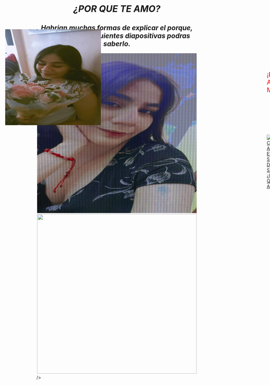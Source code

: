 <!DOCTYPE html>
<html lang="en">
<head>
    <meta charset="UTF-8">
    <meta name="viewport" content="width=device-width, initial-scale=1.0">
    <title>PAGINA A MI BELLA NOVIA</title>
    <style>
        body {
            background-image: url('https://img.freepik.com/vector-gratis/fondo-acuarela-rosa-vector-marco-globo-corazon-san-valentin_53876-114720.jpg?size=626&ext=jpg&ga=GA1.1.672697106.1697673600&semt=ais');
            background-size: cover; 
            background-repeat: no-repeat; 
        }
        .imagen-movibles {
            position: absolute; /* Permite posicionar con coordenadas */
            top: 170px; /* Coordenada vertical desde arriba */
            left: 130px; /* Coordenada horizontal desde la izquierda */
        }
    </style>
    <style>
        /* Estilo para posicionar el enlace */
        .enlace-posicionado {
            position: absolute;
            top: 500px;  /* Ajusta la posición vertical en píxeles */
            left: 950px; /* Ajusta la posición horizontal en píxeles */
        }
        .mensaje-aniversario {
            position: absolute;
            top: 300px;
            left: 950px;
            font-size: 20px; /* Tamaño de fuente (puedes ajustarlo según tus preferencias) */
            color: #ff0000; /* Color del texto (puedes ajustarlo según tus preferencias) */
        }
    </style>
</head>
<body>
    <center><h1> <em> <b>¿POR QUE TE AMO?</b> </em></h1></center>
    <p>
    <center><h2> <em> <b>Habrian muchas formas de explicar el porque, pero en estas siguientes diapositivas podras saberlo.  </b> </em></h2> </center>
    </p>
    <a href="https://www.canva.com/design/DAF7M-bF650/XuzC5ME_MXvqEh-_O9Iliw/view?utm_content=DAF7M-bF650&utm_campaign=designshare&utm_medium=link&utm_source=editor#1" target="_blank" class="enlace-posicionado">
        <img src="https://www.canva.com/design/DAF7M-bF650/XuzC5ME_MXvqEh-_O9Iliw/view?utm_content=DAF7M-bF650&utm_campaign=designshare&utm_medium=link&utm_source=editor#1" alt="DALE CLICK AL ENLACE SI DESEAS SABER ¿POR QUÉ TE AMO?" width="800" height="800">
    </a>
    <!-- Texto de aniversario -->
    <div class="mensaje-aniversario">
        ¡FELIZ ANIVERSARIO, MI AMOR!
    </div>
    <center> <img src="novia.jpeg" alt="" width="500" height="500"></center>
    <center> <img src="https://media.tenor.com/6bVINDSiLrkAAAAj/hearts-heart.gif" alt="" width="500" height="500"></center>
    <img src="novia01.jpeg" alt="Imagen movibles" width="300" height="300" class="imagen-movibles"> /></a>
</body>
</html>

